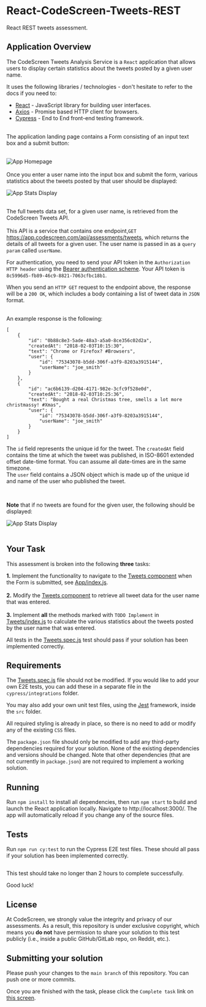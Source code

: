 # React-CodeScreen-Tweets-REST
React REST tweets assessment.

## Application Overview

The CodeScreen Tweets Analysis Service is a `React` application that allows users to display certain statistics about the tweets posted by a given user name.

It uses the following libraries / technologies - don't hesitate to refer to the docs if you need to:

* [React](https://reactjs.org/) - JavaScript library for building user interfaces.
* [Axios](https://github.com/axios/axios) - Promise based HTTP client for browsers.
* [Cypress](https://www.cypress.io/) - End to End front-end testing framework.
<br><br>

The application landing page contains a Form consisting of an input text box and a submit button:
<br><br>

![App Homepage](/public/app_homepage.png)
<br><br>
Once you enter a user name into the input box and submit the form, various statistics about the tweets posted by that user should be displayed:

![App Stats Display](/public/app_stats_display.png)
<br><br>

The full tweets data set, for a given user name, is retrieved from the CodeScreen Tweets API. <br><br>
This API is a service that contains one endpoint,`GET` https://app.codescreen.com/api/assessments/tweets, which returns the details of all tweets for a given user. The user name is passed in as a `query param` called `userName`.

For authentication, you need to send your API token in the `Authorization HTTP header` using the [Bearer authentication scheme](https://tools.ietf.org/html/draft-ietf-oauth-v2-bearer-20#section-2.1). Your API token is `8c5996d5-fb89-46c9-8821-7063cfbc18b1`.

When you send an `HTTP GET` request to the endpoint above, the response will be a `200 OK`, which includes a body containing a list of tweet data in `JSON` format. 
<br><br> 

An example response is the following:

    [
        {
            "id": "0b88c8e3-5ade-48a3-a5a0-8ce356c02d2a",
            "createdAt": "2018-02-03T10:15:30",
            "text": "Chrome or Firefox? #Browsers",
            "user": {
                "id": "75343078-b5dd-306f-a3f9-8203a3915144",
                "userName": "joe_smith"
            }
        },
        {
            "id": "ac6b6139-d204-4171-982e-3cfc9f528e0d",
            "createdAt": "2018-02-03T10:25:36",
            "text": "Bought a real Christmas tree, smells a lot more christmassy! #Xmas",
            "user": {
                "id": "75343078-b5dd-306f-a3f9-8203a3915144",
                "userName": "joe_smith"
            }
        }
    ]

The `id` field represents the unique id for the tweet. The `createdAt` field contains the time at which the tweet was
published, in ISO-8601 extended offset date-time format. You can assume all date-times are in the same timezone. </br>
The `user` field contains a JSON object which is made up of the unique id and name of the user who published the tweet.

<br>

**Note** that if no tweets are found for the given user, the following should be displayed:

![App Stats Display](/public/app_stats_display_no_user.png)
<br><br>

## Your Task

This assessment is broken into the following **three** tasks:

**1.** Implement the functionality to navigate to the [Tweets component](src/Tweets/index.js) when the Form is submitted, see [App/index.js](src/App/index.js).<br><br>
**2.** Modify the [Tweets component](src/Tweets/index.js#L14) to retrieve all tweet data for the user name that was entered.<br><br>
**3.** Implement **all** the methods marked with `TODO Implement` in [Tweets/index.js](src/Tweets/index.js) to calculate the various statistics about the tweets posted by the user name that was entered.

All tests in the [Tweets.spec.js](cypress/integration/Tweets.spec.js) test should pass if your solution has been implemented correctly.

## Requirements
The [Tweets.spec.js](cypress/integration/Tweets.spec.js) file should not be modified. If you would like to add your own E2E tests, you
can add these in a separate file in the `cypress/integrations` folder.

You may also add your own unit test files, using the [Jest](https://jestjs.io/) framework, inside the `src` folder.

All required styling is already in place, so there is no need to add or modify any of the existing `CSS` files.

The `package.json` file should only be modified to add any third-party dependencies required for your solution. None of the existing dependencies and versions should be changed. Note that other dependencies (that are not currently in `package.json`) are not required to implement a working solution. 

## Running
Run `npm install` to install all dependencies, then run `npm start` to build and launch the React application locally. Navigate to http://localhost:3000/. The app will automatically reload if you change any of the source files.

## Tests
Run `npm run cy:test` to run the Cypress E2E test files. These should all pass if your solution has been implemented correctly.

##

This test should take no longer than 2 hours to complete successfully.

Good luck!

## License

At CodeScreen, we strongly value the integrity and privacy of our assessments. As a result, this repository is under exclusive copyright, which means you **do not** have permission to share your solution to this test publicly (i.e., inside a public GitHub/GitLab repo, on Reddit, etc.). <br>

## Submitting your solution

Please push your changes to the `main branch` of this repository. You can push one or more commits. <br>

Once you are finished with the task, please click the `Complete task` link on <a href="https://app.codescreen.com/candidate/cc9ccbde-b6f3-4c86-84ca-27bc3cfff5e2" target="_blank">this screen</a>.